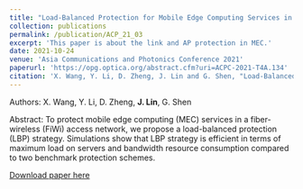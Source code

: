 ```yaml
---
title: "Load-Balanced Protection for Mobile Edge Computing Services in Fiber-Wireless Access Networks"
collection: publications
permalink: /publication/ACP_21_03
excerpt: 'This paper is about the link and AP protection in MEC.'
date: 2021-10-24
venue: 'Asia Communications and Photonics Conference 2021'
paperurl: 'https://opg.optica.org/abstract.cfm?uri=ACPC-2021-T4A.134'
citation: 'X. Wang, Y. Li, D. Zheng, J. Lin and G. Shen, "Load-Balanced Protection for Mobile Edge Computing Services in Fiber-Wireless Access Networks,” in Proc. Asia Communications and Photonics Conference (ACP), 2021, pp. 1-3.'
---
```


Authors: X. Wang, Y. Li, D. Zheng, **J. Lin**, G. Shen

Abstract: To protect mobile edge computing (MEC) services in a fiber-wireless (FiWi) access network, we propose a load-balanced protection (LBP) strategy. Simulations show that LBP strategy is efficient in terms of maximum load on servers and bandwidth resource consumption compared to two benchmark protection schemes.

[Download paper here](https://opg.optica.org/abstract.cfm?uri=ACPC-2021-T4A.134)
